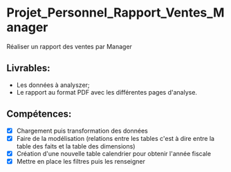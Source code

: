 # Projet_Personnel_Rapport_Ventes_Manager
Réaliser un rapport des ventes par Manager

## Livrables:
* Les données à analyszer;
* Le rapport au format PDF avec les différentes pages d'analyse.

## Compétences:
- [x] Chargement puis transformation des données
- [x] Faire de la modélisation (relations entre les tables c'est à dire entre la table des faits et la table des dimensions)
- [x] Création d'une nouvelle table calendrier pour obtenir l'année fiscale
- [x] Mettre en place les filtres puis les renseigner
